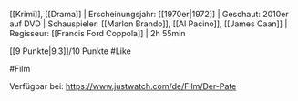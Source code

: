 [[Krimi]], [[Drama]] | Erscheinungsjahr: [[1970er|1972]] | Geschaut: 2010er auf DVD | Schauspieler: [[Marlon Brando]], [[Al Pacino]], [[James Caan]] | Regisseur: [[Francis Ford Coppola]] | 2h 55min

[[9 Punkte|9,3]]/10 Punkte #Like 


#Film 

Verfügbar bei: https://www.justwatch.com/de/Film/Der-Pate